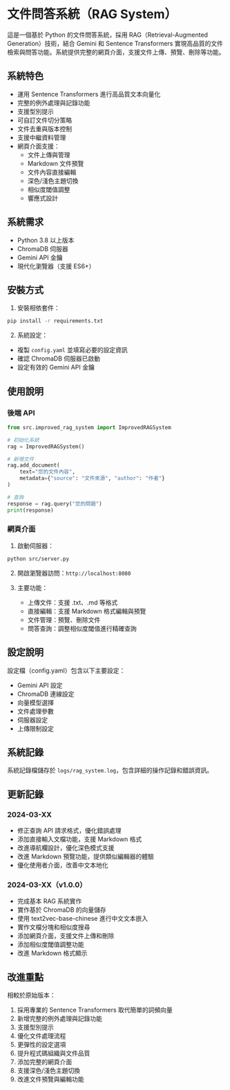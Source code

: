 # 文件問答系統（RAG System）

這是一個基於 Python 的文件問答系統，採用 RAG（Retrieval-Augmented Generation）技術，結合 Gemini 和 Sentence Transformers 實現高品質的文件檢索與問答功能。系統提供完整的網頁介面，支援文件上傳、預覽、刪除等功能。

## 系統特色

- 運用 Sentence Transformers 進行高品質文本向量化
- 完整的例外處理與記錄功能
- 支援型別提示
- 可自訂文件切分策略
- 文件去重與版本控制
- 支援中繼資料管理
- 網頁介面支援：
  - 文件上傳與管理
  - Markdown 文件預覽
  - 文件內容直接編輯
  - 深色/淺色主題切換
  - 相似度閾值調整
  - 響應式設計

## 系統需求

- Python 3.8 以上版本
- ChromaDB 伺服器
- Gemini API 金鑰
- 現代化瀏覽器（支援 ES6+）

## 安裝方式

1. 安裝相依套件：
```bash
pip install -r requirements.txt
```

2. 系統設定：
- 複製 `config.yaml` 並填寫必要的設定資訊
- 確認 ChromaDB 伺服器已啟動
- 設定有效的 Gemini API 金鑰

## 使用說明

### 後端 API

```python
from src.improved_rag_system import ImprovedRAGSystem

# 初始化系統
rag = ImprovedRAGSystem()

# 新增文件
rag.add_document(
    text="您的文件內容",
    metadata={"source": "文件來源", "author": "作者"}
)

# 查詢
response = rag.query("您的問題")
print(response)
```

### 網頁介面

1. 啟動伺服器：
```bash
python src/server.py
```

2. 開啟瀏覽器訪問：`http://localhost:8080`

3. 主要功能：
   - 上傳文件：支援 .txt、.md 等格式
   - 直接編輯：支援 Markdown 格式編輯與預覽
   - 文件管理：預覽、刪除文件
   - 問答查詢：調整相似度閾值進行精確查詢

## 設定說明

設定檔（config.yaml）包含以下主要設定：

- Gemini API 設定
- ChromaDB 連線設定
- 向量模型選擇
- 文件處理參數
- 伺服器設定
- 上傳限制設定

## 系統記錄

系統記錄檔儲存於 `logs/rag_system.log`，包含詳細的操作記錄和錯誤資訊。

## 更新記錄

### 2024-03-XX
- 修正查詢 API 請求格式，優化錯誤處理
- 添加直接輸入文檔功能，支援 Markdown 格式
- 改進導航欄設計，優化深色模式支援
- 改進 Markdown 預覽功能，提供類似編輯器的體驗
- 優化使用者介面，改善中文本地化

### 2024-03-XX（v1.0.0）
- 完成基本 RAG 系統實作
- 實作基於 ChromaDB 的向量儲存
- 使用 text2vec-base-chinese 進行中文文本嵌入
- 實作文檔分塊和相似度搜尋
- 添加網頁介面，支援文件上傳和刪除
- 添加相似度閾值調整功能
- 改進 Markdown 格式顯示

## 改進重點

相較於原始版本：

1. 採用專業的 Sentence Transformers 取代簡單的詞頻向量
2. 新增完整的例外處理與記錄功能
3. 支援型別提示
4. 優化文件處理流程
5. 更彈性的設定選項
6. 提升程式碼組織與文件品質
7. 添加完整的網頁介面
8. 支援深色/淺色主題切換
9. 改進文件預覽與編輯功能 